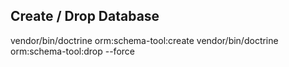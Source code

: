 ## Create / Drop Database
vendor/bin/doctrine orm:schema-tool:create
vendor/bin/doctrine orm:schema-tool:drop --force
